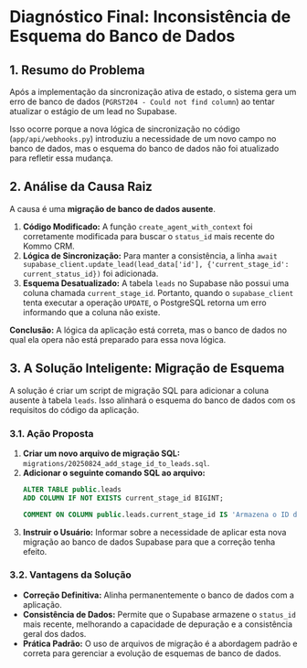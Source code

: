 # Diagnóstico Final: Inconsistência de Esquema do Banco de Dados

## 1. Resumo do Problema

Após a implementação da sincronização ativa de estado, o sistema gera um erro de banco de dados (`PGRST204 - Could not find column`) ao tentar atualizar o estágio de um lead no Supabase.

Isso ocorre porque a nova lógica de sincronização no código (`app/api/webhooks.py`) introduziu a necessidade de um novo campo no banco de dados, mas o esquema do banco de dados não foi atualizado para refletir essa mudança.

## 2. Análise da Causa Raiz

A causa é uma **migração de banco de dados ausente**.

1.  **Código Modificado:** A função `create_agent_with_context` foi corretamente modificada para buscar o `status_id` mais recente do Kommo CRM.
2.  **Lógica de Sincronização:** Para manter a consistência, a linha `await supabase_client.update_lead(lead_data['id'], {'current_stage_id': current_status_id})` foi adicionada.
3.  **Esquema Desatualizado:** A tabela `leads` no Supabase não possui uma coluna chamada `current_stage_id`. Portanto, quando o `supabase_client` tenta executar a operação `UPDATE`, o PostgreSQL retorna um erro informando que a coluna não existe.

**Conclusão:** A lógica da aplicação está correta, mas o banco de dados no qual ela opera não está preparado para essa nova lógica.

## 3. A Solução Inteligente: Migração de Esquema

A solução é criar um script de migração SQL para adicionar a coluna ausente à tabela `leads`. Isso alinhará o esquema do banco de dados com os requisitos do código da aplicação.

### 3.1. Ação Proposta

1.  **Criar um novo arquivo de migração SQL:** `migrations/20250824_add_stage_id_to_leads.sql`.
2.  **Adicionar o seguinte comando SQL ao arquivo:**
    ```sql
    ALTER TABLE public.leads
    ADD COLUMN IF NOT EXISTS current_stage_id BIGINT;

    COMMENT ON COLUMN public.leads.current_stage_id IS 'Armazena o ID do estágio (status_id) mais recente sincronizado do Kommo CRM.';
    ```
3.  **Instruir o Usuário:** Informar sobre a necessidade de aplicar esta nova migração ao banco de dados Supabase para que a correção tenha efeito.

### 3.2. Vantagens da Solução

-   **Correção Definitiva:** Alinha permanentemente o banco de dados com a aplicação.
-   **Consistência de Dados:** Permite que o Supabase armazene o `status_id` mais recente, melhorando a capacidade de depuração e a consistência geral dos dados.
-   **Prática Padrão:** O uso de arquivos de migração é a abordagem padrão e correta para gerenciar a evolução de esquemas de banco de dados.
